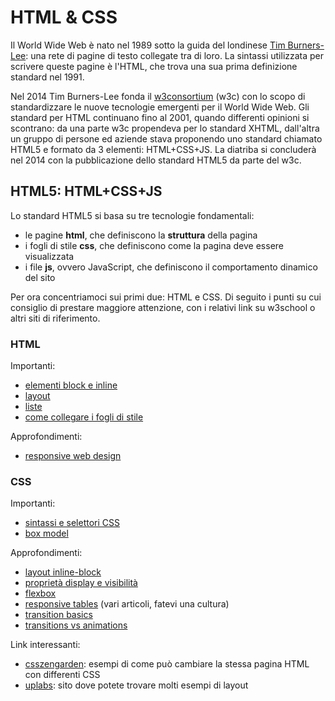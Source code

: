 # HTML & CSS

Il World Wide Web è nato nel 1989 sotto la guida del londinese [Tim Burners-Lee](https://en.wikipedia.org/wiki/Tim_Berners-Lee): una rete di pagine di testo collegate tra di loro. La sintassi utilizzata per scrivere queste pagine è l'HTML, che trova una sua prima definizione standard nel 1991.

Nel 2014 Tim Burners-Lee fonda il [w3consortium](https://www.w3.org/) (w3c) con lo scopo di standardizzare le nuove tecnologie emergenti per il World Wide Web. Gli standard per HTML continuano fino al 2001, quando differenti opinioni si scontrano: da una parte w3c propendeva per lo standard XHTML, dall'altra un gruppo di persone ed aziende stava proponendo uno standard chiamato HTML5 e formato da 3 elementi: HTML+CSS+JS. La diatriba si concluderà nel 2014 con la pubblicazione dello standard HTML5 da parte del w3c.

## HTML5: HTML+CSS+JS
Lo standard HTML5 si basa su tre tecnologie fondamentali:
- le pagine **html**, che definiscono la **struttura** della pagina
- i fogli di stile **css**, che definiscono come la pagina deve essere visualizzata
- i file **js**, ovvero JavaScript, che definiscono il comportamento dinamico del sito

Per ora concentriamoci sui primi due: HTML e CSS. Di seguito i punti su cui consiglio di prestare maggiore attenzione, con i relativi link su w3school o altri siti di riferimento.

### HTML
Importanti:
- [elementi block e inline](https://www.w3schools.com/html/html_blocks.asp)
- [layout](https://www.w3schools.com/html/html_layout.asp)
- [liste](https://www.w3schools.com/html/html_lists.asp)
- [come collegare i fogli di stile](https://www.w3schools.com/html/html_css.asp)

Approfondimenti:
- [responsive web design](https://www.w3schools.com/html/html_responsive.asp)

### CSS
Importanti:
- [sintassi e selettori CSS](https://www.w3schools.com/css/css_syntax.asp)
- [box model](https://www.w3schools.com/css/css_boxmodel.asp)

Approfondimenti:
- [layout inline-block](https://www.w3schools.com/css/css_inline-block.asp)
- [proprietà display e visibilità](https://www.w3schools.com/css/css_display_visibility.asp)
- [flexbox](https://www.w3schools.com/css/css3_flexbox.asp)
- [responsive tables](https://css-tricks.com/tag/responsive-tables/) (vari articoli, fatevi una cultura)
- [transition basics](https://www.w3schools.com/css/css3_transitions.asp)
- [transitions vs animations](https://cssanimation.rocks/transition-vs-animation/)


Link interessanti:
- [csszengarden](http://csszengarden.com): esempi di come può cambiare la stessa pagina HTML con differenti CSS
- [uplabs](https://www.uplabs.com/): sito dove potete trovare molti esempi di layout
